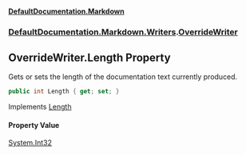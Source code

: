 #### [DefaultDocumentation.Markdown](index.md 'index')
### [DefaultDocumentation.Markdown.Writers](index.md#DefaultDocumentation.Markdown.Writers 'DefaultDocumentation.Markdown.Writers').[OverrideWriter](OverrideWriter.md 'DefaultDocumentation.Markdown.Writers.OverrideWriter')

## OverrideWriter.Length Property

Gets or sets the length of the documentation text currently produced.

```csharp
public int Length { get; set; }
```

Implements [Length](https://github.com/Doraku/DefaultDocumentation/blob/master/documentation/api/IWriter.Length.md 'DefaultDocumentation.Api.IWriter.Length')

#### Property Value
[System.Int32](https://docs.microsoft.com/en-us/dotnet/api/System.Int32 'System.Int32')